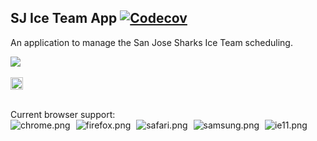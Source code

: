 ## SJ Ice Team App [![Codecov](https://img.shields.io/codecov/c/github/mattcarlotta/SJSITApp-SSR)](https://codecov.io/gh/mattcarlotta/SJSITApp-SSR/branch/master)

An application to manage the San Jose Sharks Ice Team scheduling.

<a target="_blank" rel="noopener noreferrer" href="https://sjsiceteam.com/" alt="sharksWelcome.png">
<img src="https://i.sjsiceteam.com/images/sharksWelcome.png" />
</a>

<br />
<br />

<a target="_blank" rel="noopener noreferrer" href="https://trello.com/b/39l0txdu/sjs-ice-team-app">
  <img src="https://i.imgur.com/APUzNtR.png" alt="trello.png" height="20px"></img>
</a>

<br />
<br />

Current browser support:
<br />
<img style="margin-right: 5px;" src="https://i.sjsiceteam.com/images/misc/chrome.png" alt="chrome.png" />
<img style="margin-right: 5px;" src="https://i.sjsiceteam.com/images/misc/firefox.png" alt="firefox.png" />
<img style="margin-right: 5px;" src="https://i.sjsiceteam.com/images/misc/safari.png" alt="safari.png" />
<img style="margin-right: 5px;" src="https://i.sjsiceteam.com/images/misc/samsung.png" alt="samsung.png" />
<img style="margin-right: 5px;" src="https://i.sjsiceteam.com/images/misc/ie11.png" alt="ie11.png" />
